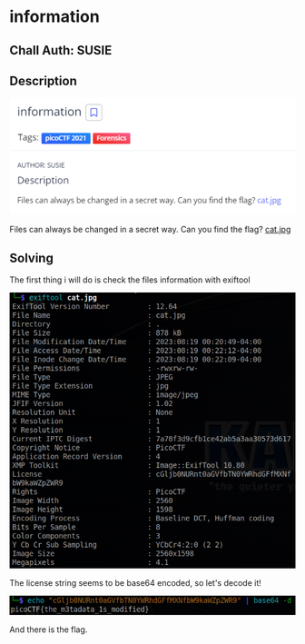 # information
## Chall Auth: SUSIE

## Description

![](./description.png)

Files can always be changed in a secret way. Can you find the flag? [cat.jpg](./cat.jpg)

## Solving

The first thing i will do is check the files information with exiftool

![](./exiftool.png)

The license string seems to be base64 encoded, so let's decode it!

![](./flag.png)

And there is the flag.


